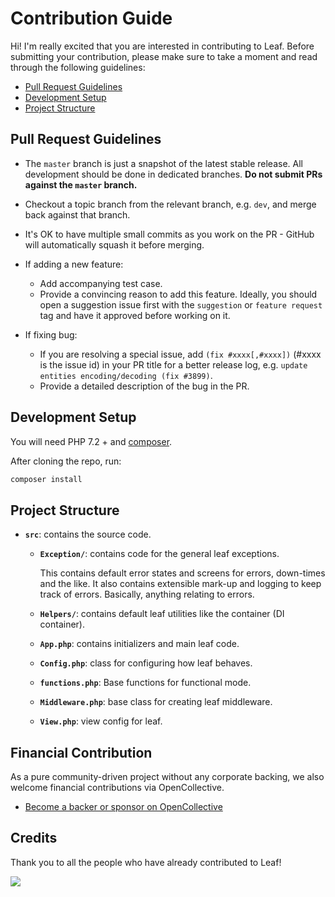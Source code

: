 # Contribution Guide

Hi! I'm really excited that you are interested in contributing to Leaf. Before submitting your contribution, please make sure to take a moment and read through the following guidelines:

- [Pull Request Guidelines](#pull-request-guidelines)
- [Development Setup](#development-setup)
- [Project Structure](#project-structure)

## Pull Request Guidelines

- The `master` branch is just a snapshot of the latest stable release. All development should be done in dedicated branches. **Do not submit PRs against the `master` branch.**

- Checkout a topic branch from the relevant branch, e.g. `dev`, and merge back against that branch.

- It's OK to have multiple small commits as you work on the PR - GitHub will automatically squash it before merging.

- If adding a new feature:
  - Add accompanying test case.
  - Provide a convincing reason to add this feature. Ideally, you should open a suggestion issue first with the `suggestion` or `feature request` tag and have it approved before working on it.

- If fixing bug:
  - If you are resolving a special issue, add `(fix #xxxx[,#xxxx])` (#xxxx is the issue id) in your PR title for a better release log, e.g. `update entities encoding/decoding (fix #3899)`.
  - Provide a detailed description of the bug in the PR.

## Development Setup

You will need PHP 7.2 + and [composer](https://getcomposer.org).

After cloning the repo, run:

```bash
composer install
```

## Project Structure

- **`src`**: contains the source code.

  - **`Exception/`**: contains code for the general leaf exceptions.

    This contains default error states and screens for errors, down-times and the like. It also contains extensible mark-up and logging to keep track of errors. Basically, anything relating to errors.

  - **`Helpers/`**: contains default leaf utilities like the container (DI container).

  - **`App.php`**: contains initializers and main leaf code.
  
  - **`Config.php`**: class for configuring how leaf behaves.
  
  - **`functions.php`**: Base functions for functional mode.
  
  - **`Middleware.php`**: base class for creating leaf middleware.
  
  - **`View.php`**: view config for leaf.

## Financial Contribution

As a pure community-driven project without any corporate backing, we also welcome financial contributions via OpenCollective.

- [Become a backer or sponsor on OpenCollective](https://opencollective.com/leaf)

## Credits

Thank you to all the people who have already contributed to Leaf!

<a href="https://github.com/leafsphp/leaf/graphs/contributors">
    <img src="https://opencollective.com/leaf/contributors.svg?width=890" />
</a>
